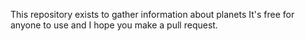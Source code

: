 This repository exists to gather information about planets
It's free for anyone to use and I hope you make a pull request.

